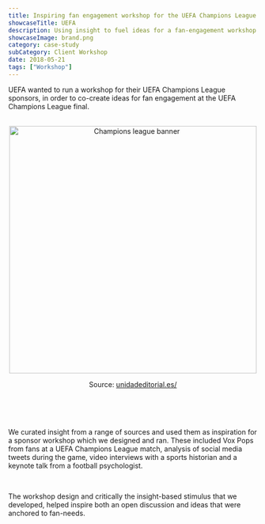 ```yaml
---
title: Inspiring fan engagement workshop for the UEFA Champions League Final sponsors
showcaseTitle: UEFA
description: Using insight to fuel ideas for a fan-engagement workshop with the UEFA Champions League sponsors  
showcaseImage: brand.png
category: case-study
subCategory: Client Workshop
date: 2018-05-21
tags: ["Workshop"]
---
```


UEFA wanted to run a workshop for their UEFA Champions League sponsors, in order to co-create ideas for fan engagement at the UEFA Champions League final.

<br/>

<div align="center">
<img src="https://phantom-marca.unidadeditorial.es/50ffb9d29470f1a3b32dfa566695968c/crop/0x79/1600x978/resize/1320/f/jpg/assets/multimedia/imagenes/2022/05/16/16527257986091.jpg" alt="Champions league banner" width=500/>
<p class="text-sm font-light text-center">Source: <a href="https://www.unidadeditorial.es/" target="_blank">unidadeditorial.es/</a></p>

<br/>

</div>

<br/>

<br/>

We curated insight from a range of sources and used them as inspiration for a sponsor workshop which we designed and ran. These included Vox Pops from fans at a UEFA Champions League match, analysis of social media tweets during the game, video interviews with a sports historian and a keynote talk from a football psychologist.

<br/>

The workshop design and critically the insight-based stimulus that we developed, helped inspire both an open discussion and ideas that were anchored to fan-needs. 